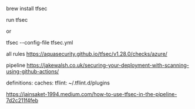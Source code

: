
brew install tfsec


run 
tfsec 

or

tfsec --config-file tfsec.yml

all rules
https://aquasecurity.github.io/tfsec/v1.28.0/checks/azure/

pipeline
https://jakewalsh.co.uk/securing-your-deployment-with-scanning-using-github-actions/

definitions:
  caches:
    tflint: ~/.tflint.d/plugins


  https://jainsaket-1994.medium.com/how-to-use-tfsec-in-the-pipeline-7d2c211f4feb